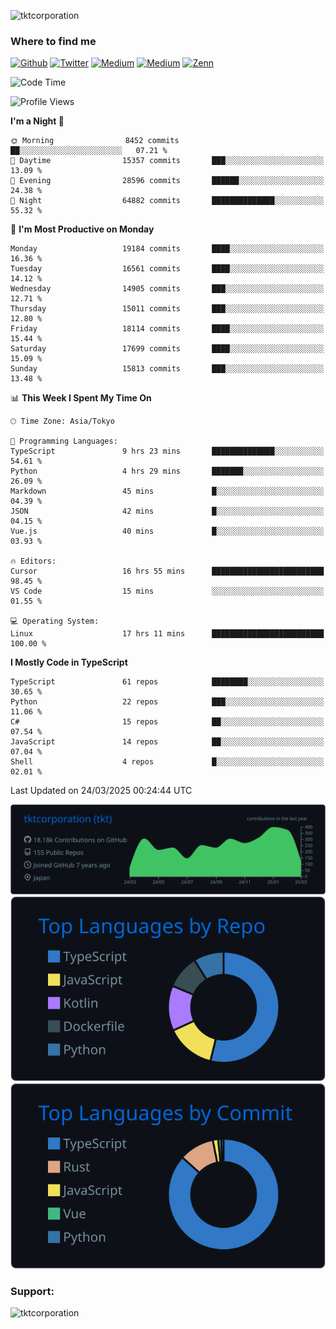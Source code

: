 <p align="left"> <img src="https://komarev.com/ghpvc/?username=tktcorporation&label=Profile%20views&color=0e75b6&style=flat" alt="tktcorporation" /> </p>

<h3>Where to find me</h3>
<p>
<a href="https://github.com/tktcorporation" target="_blank"><img alt="Github" src="https://img.shields.io/badge/GitHub-%2312100E.svg?&style=for-the-badge&logo=Github&logoColor=white" /></a>
<a href="https://twitter.com/tktcorporation" target="_blank"><img alt="Twitter" src="https://img.shields.io/badge/twitter-%231DA1F2.svg?&style=for-the-badge&logo=twitter&logoColor=white" /></a>
<a href="https://www.linkedin.com/in/tktcorporation" target="_blank"><img alt="Medium" src="https://img.shields.io/badge/linkdin-0a66c2.svg?&style=for-the-badge&logo=linkedin&logoColor=white" /></a>
<a href="https://qiita.com/tktcorporation" target="_blank"><img alt="Medium" src="https://img.shields.io/badge/qiita-55C500.svg?&style=for-the-badge&logo=qiita&logoColor=white" /></a>
<a href="https://zenn.dev/tktcorporation" target="_blank"><img alt="Zenn" src="https://img.shields.io/badge/Zenn-3EA8FF.svg?&style=for-the-badge&logo=Zenn&logoColor=white" /></a>
</p>
  
<!--START_SECTION:waka-->
![Code Time](http://img.shields.io/badge/Code%20Time-2%2C239%20hrs%2050%20mins-blue)

![Profile Views](http://img.shields.io/badge/Profile%20Views-1-blue)

**I'm a Night 🦉** 

```text
🌞 Morning                8452 commits        ██░░░░░░░░░░░░░░░░░░░░░░░   07.21 % 
🌆 Daytime                15357 commits       ███░░░░░░░░░░░░░░░░░░░░░░   13.09 % 
🌃 Evening                28596 commits       ██████░░░░░░░░░░░░░░░░░░░   24.38 % 
🌙 Night                  64882 commits       ██████████████░░░░░░░░░░░   55.32 % 
```
📅 **I'm Most Productive on Monday** 

```text
Monday                   19184 commits       ████░░░░░░░░░░░░░░░░░░░░░   16.36 % 
Tuesday                  16561 commits       ████░░░░░░░░░░░░░░░░░░░░░   14.12 % 
Wednesday                14905 commits       ███░░░░░░░░░░░░░░░░░░░░░░   12.71 % 
Thursday                 15011 commits       ███░░░░░░░░░░░░░░░░░░░░░░   12.80 % 
Friday                   18114 commits       ████░░░░░░░░░░░░░░░░░░░░░   15.44 % 
Saturday                 17699 commits       ████░░░░░░░░░░░░░░░░░░░░░   15.09 % 
Sunday                   15813 commits       ███░░░░░░░░░░░░░░░░░░░░░░   13.48 % 
```


📊 **This Week I Spent My Time On** 

```text
🕑︎ Time Zone: Asia/Tokyo

💬 Programming Languages: 
TypeScript               9 hrs 23 mins       ██████████████░░░░░░░░░░░   54.61 % 
Python                   4 hrs 29 mins       ███████░░░░░░░░░░░░░░░░░░   26.09 % 
Markdown                 45 mins             █░░░░░░░░░░░░░░░░░░░░░░░░   04.39 % 
JSON                     42 mins             █░░░░░░░░░░░░░░░░░░░░░░░░   04.15 % 
Vue.js                   40 mins             █░░░░░░░░░░░░░░░░░░░░░░░░   03.93 % 

🔥 Editors: 
Cursor                   16 hrs 55 mins      █████████████████████████   98.45 % 
VS Code                  15 mins             ░░░░░░░░░░░░░░░░░░░░░░░░░   01.55 % 

💻 Operating System: 
Linux                    17 hrs 11 mins      █████████████████████████   100.00 % 
```

**I Mostly Code in TypeScript** 

```text
TypeScript               61 repos            ████████░░░░░░░░░░░░░░░░░   30.65 % 
Python                   22 repos            ███░░░░░░░░░░░░░░░░░░░░░░   11.06 % 
C#                       15 repos            ██░░░░░░░░░░░░░░░░░░░░░░░   07.54 % 
JavaScript               14 repos            ██░░░░░░░░░░░░░░░░░░░░░░░   07.04 % 
Shell                    4 repos             █░░░░░░░░░░░░░░░░░░░░░░░░   02.01 % 
```




 Last Updated on 24/03/2025 00:24:44 UTC
<!--END_SECTION:waka-->

[![](https://raw.githubusercontent.com/tktcorporation/tktcorporation/master/profile-summary-card-output/github_dark/0-profile-details.svg)](https://github.com/vn7n24fzkq/github-profile-summary-cards)
[![](https://raw.githubusercontent.com/tktcorporation/tktcorporation/master/profile-summary-card-output/github_dark/1-repos-per-language.svg)](https://github.com/vn7n24fzkq/github-profile-summary-cards) [![](https://raw.githubusercontent.com/tktcorporation/tktcorporation/master/profile-summary-card-output/github_dark/2-most-commit-language.svg)](https://github.com/vn7n24fzkq/github-profile-summary-cards)

<h3 align="left">Support:</h3>
<p><a href="https://www.buymeacoffee.com/tktcorporation"> <img align="left" src="https://cdn.buymeacoffee.com/buttons/v2/default-yellow.png" height="50" width="210" alt="tktcorporation" /></a></p><br><br>
